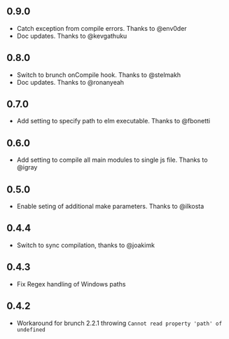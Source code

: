 ## 0.9.0
  - Catch exception from compile errors. Thanks to @env0der
  - Doc updates. Thanks to @kevgathuku

## 0.8.0
  - Switch to brunch onCompile hook. Thanks to @stelmakh
  - Doc updates. Thanks to @ronanyeah

## 0.7.0
  - Add setting to specify path to elm executable. Thanks to @fbonetti

## 0.6.0
  - Add setting to compile all main modules to single js file. Thanks to @igray

## 0.5.0
  - Enable seting of additional make parameters. Thanks to @ilkosta

## 0.4.4 
  - Switch to sync compilation, thanks to @joakimk

## 0.4.3
  - Fix Regex handling of Windows paths

## 0.4.2
  - Workaround for brunch 2.2.1 throwing `Cannot read property 'path' of undefined`
